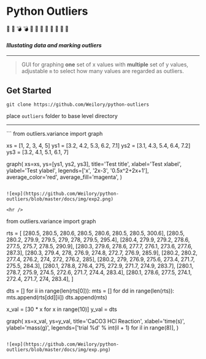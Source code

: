 # Python Outliers

:lying_face: :lying_face: :bomb: :bomb: :heartbeat: :heartbeat: :butterfly: :butterfly: :dizzy: :dizzy: :helicopter: :helicopter: 

#### *Illustating data and marking outliers*

<hr />

>GUI for graphing **one** set of x values with **multiple** set of y values, adjustable `m` to select how many values are regarded as outliers.

## Get Started

```
git clone https://github.com/Weilory/python-outliers
```

place `outliers` folder to base level directory

<hr />
```
from outliers.variance import graph

xs = [1, 2, 3, 4, 5]
ys1 = [3.2, 4.2, 5.3, 6.2, 7.1]
ys2 = [3.1, 4.3, 5.4, 6.4, 7.2]
ys3 = [3.2, 4.1, 5.1, 6.1, 7]

graph(
    xs=xs,
    ys=[ys1, ys2, ys3],
    title='Test title',
    xlabel='Test xlabel',
    ylabel='Test ylabel',
    legends=['x', '2x-3', '0.5x^2+2x+1'],
    average_color='red',
    average_fill='magenta',
)
```

![exp](https://github.com/Weilory/python-outliers/blob/master/docs/img/exp2.png)

<hr />

```
from outliers.variance import graph

rts = [
        [280.5, 280.5, 280.6, 280.5, 280.6, 280.5, 280.5, 300.6],
        [280.5, 280.2, 279.9, 279.5, 279, 278, 279.5, 295.4],
        [280.4, 279.9, 279.2, 278.6, 277.5, 275.7, 278.5, 290.9],
        [280.3, 279.6, 278.6, 277.7, 276.1, 273.6, 277.6, 287.3],
        [280.3, 279.4, 278, 276.9, 274.8, 272.7, 276.9, 285.9],
        [280.2, 280.2, 277.4, 276.2, 274, 272, 276.2, 285],
        [280.2, 279, 276.9, 275.6, 273.4, 271.7, 275.5, 284.3],
        [280.1, 278.8, 276.4, 275, 272.9, 271.7, 274.9, 283.7],
        [280.1, 278.7, 275.9, 274.5, 272.6, 271.7, 274.4, 283.4],
        [280.1, 278.6, 277.5, 274.1, 272.4, 271.7, 274, 283.4],
    ]

dts = []
for ii in range(len(rts[0])):
    mts = []
    for dd in range(len(rts)):
        mts.append(rts[dd][ii])
    dts.append(mts)

x_val = [30 * x for x in range(10)]
y_val = dts

graph(
    xs=x_val,
    ys=y_val,
    title='CaCO3 HCl Reaction',
    xlabel='time(s)',
    ylabel='mass(g)',
    legends=['trial %d' % int(il + 1) for il in range(8)],
)
```

![exp](https://github.com/Weilory/python-outliers/blob/master/docs/img/exp.png)
